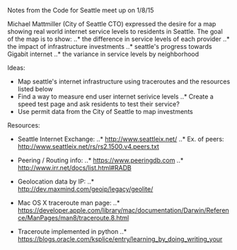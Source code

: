 
Notes from the Code for Seattle meet up on 1/8/15

Michael Mattmiller (City of Seattle CTO) expressed the desire for a map showing real world internet service levels to residents in Seattle.  The goal of the map is to show:
..* the difference in service levels of each provider
..* the impact of infrastructure investments
..* seattle's progress towards Gigabit internet
..* the variance in service levels by neighborhood

Ideas:

* Map seattle's internet infrastructure using traceroutes and the resources listed below
* Find a way to measure end user internet serivice levels
..* Create a speed test page and ask residents to test their service?
* Use permit data from the City of Seattle to map investments

Resources:

* Seattle Internet Exchange:
..* http://www.seattleix.net/
..* Ex. of peers: http://www.seattleix.net/rs/rs2.1500.v4.peers.txt

* Peering / Routing info:
..* https://www.peeringdb.com
..* http://www.irr.net/docs/list.html#RADB

* Geolocation data by IP:
..* http://dev.maxmind.com/geoip/legacy/geolite/

* Mac OS X traceroute man page:
..* https://developer.apple.com/library/mac/documentation/Darwin/Reference/ManPages/man8/traceroute.8.html

* Traceroute implemented in python
..* https://blogs.oracle.com/ksplice/entry/learning_by_doing_writing_your


